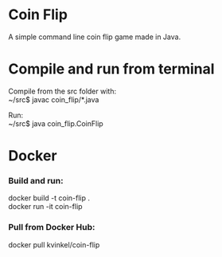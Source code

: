 # Coin Flip
A simple command line coin flip game made in Java.

# Compile and run from terminal
Compile from the src folder with: <br>
~/src$ javac coin_flip/*.java

Run: <br>
~/src$ java coin_flip.CoinFlip

# Docker
### Build and run:
docker build -t coin-flip . <br>
docker run -it coin-flip
### Pull from Docker Hub:
docker pull kvinkel/coin-flip

